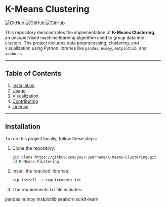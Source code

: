 # K-Means Clustering

![GitHub](https://img.shields.io/badge/Language-Python-blue)
![GitHub](https://img.shields.io/badge/Library-Scikit_Learn-orange)
![GitHub](https://img.shields.io/badge/Algorithm-K_Means-red)

This repository demonstrates the implementation of **K-Means Clustering**, an unsupervised machine learning algorithm used to group data into clusters. The project includes data preprocessing, clustering, and visualization using Python libraries like `pandas`, `numpy`, `matplotlib`, and `seaborn`.

---

## Table of Contents
1. [Installation](#installation)
2. [Usage](#usage)
3. [Visualization](#visualization)
4. [Contributing](#contributing)
5. [License](#license)

---

## Installation

To run this project locally, follow these steps:

1. Clone the repository:
   ```bash
   git clone https://github.com/your-username/K-Means-Clustering.git
   cd K-Means-Clustering

2. Install the required libraries:
   ```bash
   pip install -r requirements.txt

3. The requirements.txt file includes:

pandas
numpy
matplotlib
seaborn
scikit-learn
